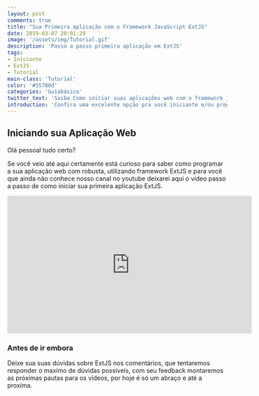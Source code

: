 ```yaml
---
layout: post
comments: true
title: "Sua Primeira aplicação com o Framework JavaScript ExtJS"
date: 2019-03-07 20:01:29
image: '/assets/img/Tutorial.gif'
description: 'Passo a passo primeira aplicação em ExtJS'
tags: 
- Iniciante
- ExtJS
- Tutorial
main-class: 'Tutorial'
color: '#55780d'
categories: 'Guiabásico'
twitter_text: 'Saiba Como iniciar suas aplicações web com o framework javascript ExtJS.'
introduction: 'Confira uma excelente opção pra você iniciante e/ou programador desktop migrar para web'
---
```


## Iniciando sua Aplicação Web

Olá pessoal tudo certo? 

Se você veio até aqui certamente está curioso para saber como programar a sua aplicação web com robusta, utilizando  framework ExtJS e para você que ainda não conhece nosso canal no youtube deixarei aqui o vídeo passo a passo de como iniciar sua primeira aplicação ExtJS.

<iframe width="560" height="315" src="https://www.youtube.com/embed/3Y-BiAxkP6k" frameborder="0" allow="accelerometer; autoplay; encrypted-media; gyroscope; picture-in-picture" allowfullscreen></iframe>

### Antes de ir embora

Deixe sua suas dúvidas sobre ExtJS nos comentários, que tentaremos responder o maxímo de dúvidas possíveis, com seu feedback montaremos as próximas pautas para os vídeos, por hoje é só um abraço e até a proxíma.


